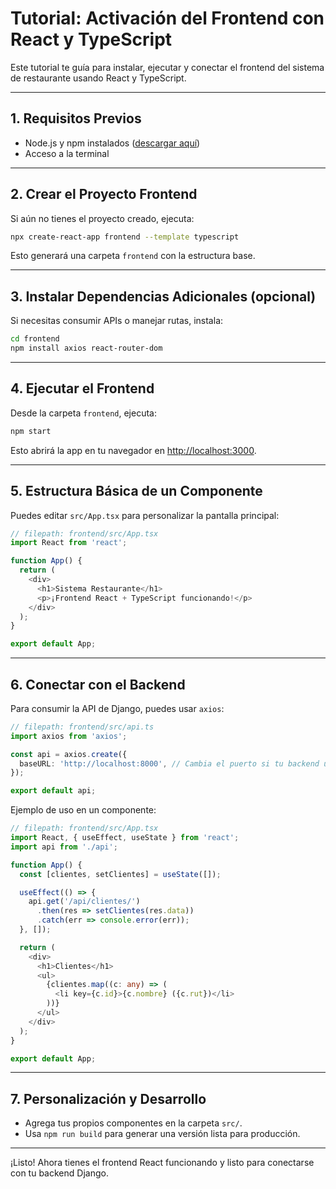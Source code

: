 # Tutorial: Activación del Frontend con React y TypeScript

Este tutorial te guía para instalar, ejecutar y conectar el frontend del sistema de restaurante usando React y TypeScript.

---

## 1. Requisitos Previos

- Node.js y npm instalados ([descargar aquí](https://nodejs.org/))
- Acceso a la terminal

---

## 2. Crear el Proyecto Frontend

Si aún no tienes el proyecto creado, ejecuta:

```bash
npx create-react-app frontend --template typescript
```

Esto generará una carpeta `frontend` con la estructura base.

---

## 3. Instalar Dependencias Adicionales (opcional)

Si necesitas consumir APIs o manejar rutas, instala:

```bash
cd frontend
npm install axios react-router-dom
```

---

## 4. Ejecutar el Frontend

Desde la carpeta `frontend`, ejecuta:

```bash
npm start
```

Esto abrirá la app en tu navegador en [http://localhost:3000](http://localhost:3000).

---

## 5. Estructura Básica de un Componente

Puedes editar `src/App.tsx` para personalizar la pantalla principal:

```typescript
// filepath: frontend/src/App.tsx
import React from 'react';

function App() {
  return (
    <div>
      <h1>Sistema Restaurante</h1>
      <p>¡Frontend React + TypeScript funcionando!</p>
    </div>
  );
}

export default App;
```

---

## 6. Conectar con el Backend

Para consumir la API de Django, puedes usar `axios`:

```typescript
// filepath: frontend/src/api.ts
import axios from 'axios';

const api = axios.create({
  baseURL: 'http://localhost:8000', // Cambia el puerto si tu backend usa otro
});

export default api;
```

Ejemplo de uso en un componente:

```typescript
// filepath: frontend/src/App.tsx
import React, { useEffect, useState } from 'react';
import api from './api';

function App() {
  const [clientes, setClientes] = useState([]);

  useEffect(() => {
    api.get('/api/clientes/')
      .then(res => setClientes(res.data))
      .catch(err => console.error(err));
  }, []);

  return (
    <div>
      <h1>Clientes</h1>
      <ul>
        {clientes.map((c: any) => (
          <li key={c.id}>{c.nombre} ({c.rut})</li>
        ))}
      </ul>
    </div>
  );
}

export default App;
```

---

## 7. Personalización y Desarrollo

- Agrega tus propios componentes en la carpeta `src/`.
- Usa `npm run build` para generar una versión lista para producción.

---

¡Listo! Ahora tienes el frontend React funcionando y listo para conectarse con tu backend Django.
